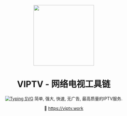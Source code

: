 <div align="center">
<img src="https://raw.githubusercontent.com/viptv-work/viptv-work.github.io/master/docs/VIPTV-LOGO-LONG-FINAL%401x-600x175.png" height="200">
<h1 align="center">VIPTV - 网络电视工具链</h1>

 [![Typing SVG](https://readme-typing-svg.demolab.com?font=Fira+Code&size=26&pause=1000&random=false&width=435&lines=The+five+boxing+wizards+jump+quickly)](https://git.io/typing-svg) 
简单, 强大, 快速, 无广告, 最高质量的IPTV服务. 
  
🔗 https://viptv.work
</div>
